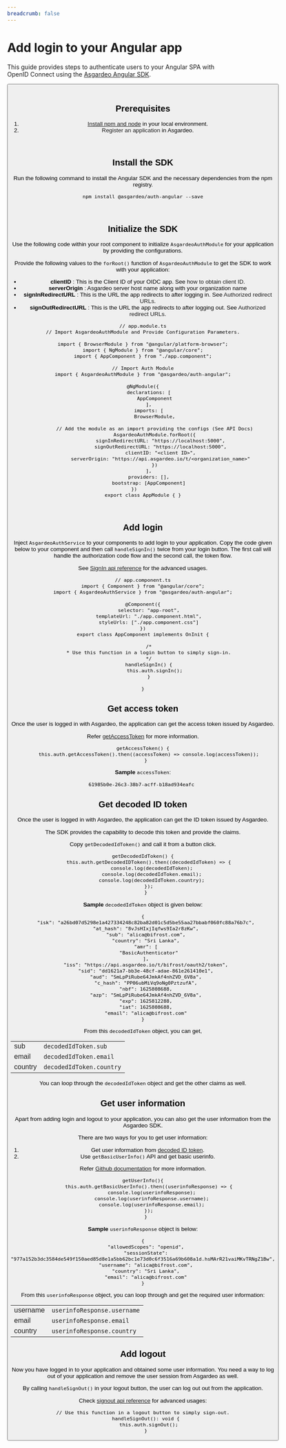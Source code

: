 ```yaml
---
breadcrumb: false
---
```


# Add login to your Angular app

This guide provides steps to authenticate users to your Angular SPA with OpenID Connect using the [Asgardeo Angular SDK](https://github.com/asgardeo/asgardeo-auth-angular-sdk/blob/main/README.md).

<Button 
    buttonType='grey-outlined-icon'
    buttonText='Try out the sample app'
    startIconPath='images/technologies/angular-logo.svg'
    buttonPath='/quickstarts/qsg-spa-angular'
/>
<br>

## Prerequisites
1. [Install npm and node](https://www.npmjs.com/get-npm) in your local environment.
2. <a :href="$withBase('/guides/applications/spa/register-single-page-app/')">Register an application</a> in Asgardeo.
<br>

## Install the SDK

Run the following command to install the Angular SDK and the necessary dependencies from the npm registry.

``` no-line-numbers
npm install @asgardeo/auth-angular --save
```
<br>

## Initialize the SDK

Use the following code within your root component to initialize `AsgardeoAuthModule` for your application by providing the configurations.

Provide the following values to the `forRoot()` function of `AsgardeoAuthModule` to get the SDK to work with your application:
 - **clientID** : This is the Client ID of your OIDC app. See <a :href="$withBase('/guides/applications/oidc/discover-oidc-configs/#obtain-client-id-of-the-app')">how to obtain client ID</a>.
 - **serverOrigin** : Asgardeo server host name along with your organization name
 - **signInRedirectURL** : This is the URL the app redirects to after logging in. See <a :href="$withBase('/references/app-settings/oidc-settings-for-app/#authorized-redirect-urls')">Authorized redirect URLs</a>.
 - **signOutRedirectURL** : This is the URL the app redirects to after logging out. See <a :href="$withBase('/references/app-settings/oidc-settings-for-app/#authorized-redirect-urls')">Authorized redirect URLs</a>.

```
// app.module.ts
// Import AsgardeoAuthModule and Provide Configuration Parameters.

import { BrowserModule } from "@angular/platform-browser";
import { NgModule } from "@angular/core";
import { AppComponent } from "./app.component";

// Import Auth Module
import { AsgardeoAuthModule } from "@asgardeo/auth-angular";

@NgModule({
    declarations: [
        AppComponent
    ],
    imports: [
        BrowserModule,

        // Add the module as an import providing the configs (See API Docs)
        AsgardeoAuthModule.forRoot({
            signInRedirectURL: "https://localhost:5000",
            signOutRedirectURL: "https://localhost:5000",
            clientID: "<client ID>",
            serverOrigin: "https://api.asgardeo.io/t/<organization_name>"
        })
    ],
    providers: [],
    bootstrap: [AppComponent]
})      
export class AppModule { }
```
<br>

## Add login

Inject `AsgardeoAuthService` to your components to add login to your application. 
Copy the code given below to your component and then call `handleSignIn()` twice from your login button. The first call will handle the authorization code flow and the second call, the token flow.

See [SignIn api reference](https://github.com/asgardeo/asgardeo-auth-angular-sdk#signin) for the advanced usages.

```
// app.component.ts
import { Component } from "@angular/core";
import { AsgardeoAuthService } from "@asgardeo/auth-angular";

@Component({
    selector: "app-root",
    templateUrl: "./app.component.html",
    styleUrls: ["./app.component.css"]
})
export class AppComponent implements OnInit {
    
    /*
    * Use this function in a login button to simply sign-in.
    */
    handleSignIn() {
        this.auth.signIn();
    }
    
}
```

## Get access token

Once the user is logged in with Asgardeo, the application can get the access token issued by Asgardeo.

Refer [getAccessToken](https://github.com/asgardeo/asgardeo-auth-angular-sdk#getaccesstoken) for more information.
 
```
getAccessToken() {
    this.auth.getAccessToken().then((accessToken) => console.log(accessToken));
  }
```

**Sample** `accessToken`:
 
``` no-line-numbers
61985b0e-26c3-38b7-acff-b18ad934eafc 
```

## Get decoded ID token

Once the user is logged in with Asgardeo, the application can get the ID token issued by Asgardeo.

The SDK provides the capability to decode this token and provide the claims. 

Copy `getDecodedIdToken()` and call it from a button click.

```
getDecodedIdToken() {
    this.auth.getDecodedIDToken().then((decodedIdToken) => {
      console.log(decodedIdToken);
      console.log(decodedIdToken.email);
      console.log(decodedIdToken.country);
    });
  }
```

**Sample** `decodedIdToken` object is given below:

``` no-line-numbers
{
  "isk": "a26bd07d5298e1a427334248c82ba82d01c5d5be55aa27bbabf060fc88a76b7c",
  "at_hash": "8vJsHIxjIqfws9Ia2r8zKw",
  "sub": "alica@bifrost.com",
  "country": "Sri Lanka",
  "amr": [
    "BasicAuthenticator"
  ],
  "iss": "https://api.asgardeo.io/t/bifrost/oauth2/token",
  "sid": "dd1621a7-bb3e-48cf-adae-861e261410e1",
  "aud": "SmLpPiRube64JmkAf4nhZVD_6V8a",
  "c_hash": "PP06ubMiVq9oNg0PztzufA",
  "nbf": 1625808688,
  "azp": "SmLpPiRube64JmkAf4nhZVD_6V8a",
  "exp": 1625812288,
  "iat": 1625808688,
  "email": "alica@bifrost.com"
}
```

From this `decodedIdToken` object, you can get, 

<table>
   <tbody>
      <tr>
         <td>sub</td>
         <td><code>decodedIdToken.sub</code></td>
      </tr>
      <tr>
           <td>email</td>
           <td><code>decodedIdToken.email</code></td>
      </tr>
      <tr>
         <td>country</td>
         <td><code>decodedIdToken.country</code></td>
    </tr>
   </tbody>
</table>  

You can loop through the `decodedIdToken` object and get the other claims as well.

## Get user information

Apart from adding login and logout to your application, you can also get the user information from the Asgardeo SDK. 

There are two ways for you to get user information:
1. Get user information from [decoded ID token](#get-decoded-id-token).
2. Use `getBasicUserInfo()` API and get basic userinfo.
 
Refer [Github documentation](https://github.com/asgardeo/asgardeo-auth-angular-sdk#basicuserinfo) for more information. 

```
getUserInfo(){
    this.auth.getBasicUserInfo().then((userinfoResponse) => {
      console.log(userinfoResponse);
      console.log(userinfoResponse.username);
      console.log(userinfoResponse.email);
    });
  }
```

**Sample** `userinfoResponse` object is below:

``` no-line-numbers
{
  "allowedScopes": "openid",
  "sessionState": "977a152b3dc3584de549f150aed85d8e1a5bb62bc1e73d0c6f3516a69b608a1d.hsMArR21vaiMKvTRNgZ1Bw",
  "username": "alica@bifrost.com",
  "country": "Sri Lanka",
  "email": "alica@bifrost.com"
}
```

From this `userinfoResponse` object, you can loop through and get the required user information:

<table>
   <tbody>
      <tr>
         <td>username</td>
         <td><code>userinfoResponse.username</code></td>
      </tr>
      <tr>
           <td>email</td>
           <td><code>userinfoResponse.email</code></td>
      </tr>
      <tr>
         <td>country</td>
         <td><code>userinfoResponse.country</code></td>
    </tr>
   </tbody>
</table>

## Add logout

Now you have logged in to your application and obtained some user information. You need a way to log out of your application and remove the user session from Asgardeo as well. 

By calling `handleSignOut()` in your logout button, the user can log out out from the application. 

Check [signout api reference](https://github.com/asgardeo/asgardeo-auth-angular-sdk#signout) for advanced usages:

```
// Use this function in a logout button to simply sign-out.
  handleSignOut(): void {
    this.auth.signOut();
  }
```
